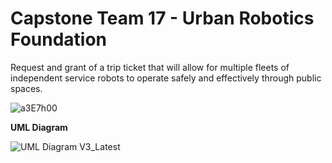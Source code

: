 # Capstone Team  17 - Urban Robotics Foundation
Request and grant of a trip ticket that will allow for multiple fleets of independent service robots to operate safely and effectively through public spaces.

![a3E7h00](https://user-images.githubusercontent.com/46917483/156659297-15911d0f-762b-4a06-b83c-12c2142dab92.png)

**UML Diagram**

![UML Diagram V3_Latest](https://user-images.githubusercontent.com/100879429/162078790-236fadb7-9af3-48b7-9517-137a6faef253.png)
